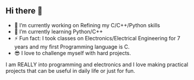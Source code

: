 ## Hi there 👋

- 🔭 I’m currently working on Refining my C/C++/Python skills 
- 🌱 I’m currently learning Python/C++
- ⚡ Fun fact: I took classes on Electronics/Electrical Engineering for 7 years and my first Programming language is C.
- 😎 I love to challenge myself with hard projects.

I am REALLY into programming and electronics and I love making practical projects that can be useful in daily life or just for fun.
